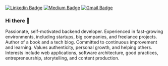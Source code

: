 [![Linkedin Badge](https://img.shields.io/badge/-gabrielanhaia-blue?style=flat-square&logo=Linkedin&logoColor=white&link=https://www.linkedin.com/in/gabrielanhaia/)](https://www.linkedin.com/in/gabrielanhaia/) 
[![Medium Badge](https://img.shields.io/badge/-@mestredev-mestredev?style=flat-square&labelColor=000000&logo=Medium&link=https://medium.com/devwarlocks/)](https://medium.com/devwarlocks/)
[![Gmail Badge](https://img.shields.io/badge/-anhaia.gabriel@gmail.com-c14438?style=flat-square&logo=Gmail&logoColor=white&link=mailto:anhaia.gabriel@gmail.com)](mailto:anhaia.gabriel@gmail.com)

### Hi there 👋

Passionate, self-motivated backend developer. Experienced in fast-growing environments, including startups, big companies, and freelance projects. Author of a book and a tech blog. Committed to continuous improvement and learning. Values authenticity, personal growth, and helping others. Interests include web applications, software architecture, good practices, entrepreneurship, storytelling, and content production.

